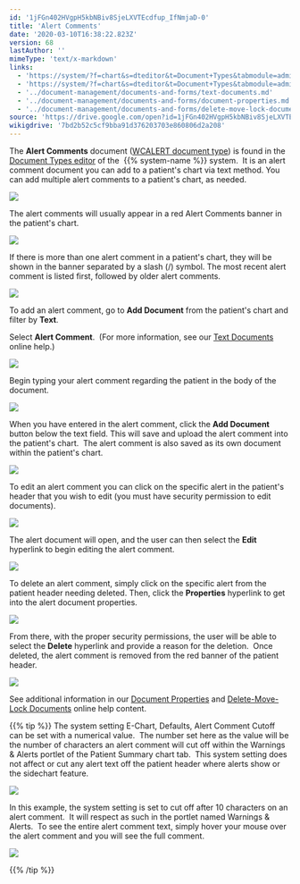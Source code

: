 ```yaml
---
id: '1jFGn402HVgpH5kbNBiv8SjeLXVTEcdfup_IfNmjaD-0'
title: 'Alert Comments'
date: '2020-03-10T16:38:22.823Z'
version: 68
lastAuthor: ''
mimeType: 'text/x-markdown'
links:
  - 'https://system/?f=chart&s=dteditor&t=Document+Types&tabmodule=admin&dtopp=dtview&dtsopp=dt_val&doc_type=WCALERT'
  - 'https://system/?f=chart&s=dteditor&t=Document+Types&tabmodule=admin&tabselect=Document+Types'
  - '../document-management/documents-and-forms/text-documents.md'
  - '../document-management/documents-and-forms/document-properties.md'
  - '../document-management/documents-and-forms/delete-move-lock-documents.md'
source: 'https://drive.google.com/open?id=1jFGn402HVgpH5kbNBiv8SjeLXVTEcdfup_IfNmjaD-0'
wikigdrive: '7bd2b52c5cf9bba91d376203703e860806d2a208'
---
```

The **Alert Comments** document ([WCALERT document type](https://system/?f=chart&s=dteditor&t=Document+Types&tabmodule=admin&dtopp=dtview&dtsopp=dt_val&doc_type=WCALERT)) is found in the [Document Types editor](https://system/?f=chart&s=dteditor&t=Document+Types&tabmodule=admin&tabselect=Document+Types) of the  {{% system-name %}} system.  It is an alert comment document you can add to a patient's chart via text method. You can add multiple alert comments to a patient's chart, as needed.

![](../alert-comments.assets/4ee9922b66a83eb55922ed7161fcc963.png)

The alert comments will usually appear in a red Alert Comments banner in the patient's chart.

![](../alert-comments.assets/6066b1f84968e596d3ee8cc3e0f10446.png)

If there is more than one alert comment in a patient's chart, they will be shown in the banner separated by a slash (/) symbol. The most recent alert comment is listed first, followed by older alert comments.

![](../alert-comments.assets/1450848810701dcca5627c963965dddb.png)

To add an alert comment, go to **Add Document** from the patient's chart and filter by **Text**.

Select **Alert Comment**.  (For more information, see our [Text Documents](../document-management/documents-and-forms/text-documents.md) online help.)

![](../alert-comments.assets/980b96ecdf487c728314032ca537dadd.png)

Begin typing your alert comment regarding the patient in the body of the document.

![](../alert-comments.assets/8043424b89289f89d17738c6525b4ea2.png)

When you have entered in the alert comment, click the **Add Document** button below the text field. This will save and upload the alert comment into the patient's chart.  The alert comment is also saved as its own document within the patient's chart.

![](../alert-comments.assets/334dd9703350ea2ad35c0479dde31ce7.png)

To edit an alert comment you can click on the specific alert in the patient's header that you wish to edit (you must have security permission to edit documents).

![](../alert-comments.assets/60f08dad68e7844fcbfbb2722086cc59.png)

The alert document will open, and the user can then select the **Edit** hyperlink to begin editing the alert comment.

![](../alert-comments.assets/80271a10303303fa8390fe3bf863dbf9.png)

To delete an alert comment, simply click on the specific alert from the patient header needing deleted. Then, click the **Properties** hyperlink to get into the alert document properties.

![](../alert-comments.assets/21bd742399401ae7b3268648c6af1e4a.png)

From there, with the proper security permissions, the user will be able to select the **Delete** hyperlink and provide a reason for the deletion.  Once deleted, the alert comment is removed from the red banner of the patient header.

![](../alert-comments.assets/8bd60e4e0eb4cf679c6bec2a1967b0c8.png)

See additional information in our [Document Properties](../document-management/documents-and-forms/document-properties.md) and [Delete-Move-Lock Documents](../document-management/documents-and-forms/delete-move-lock-documents.md) online help content.

{{% tip %}}
The system setting E-Chart, Defaults, Alert Comment Cutoff can be set with a numerical value.  The number set here as the value will be the number of characters an alert comment will cut off within the Warnings & Alerts portlet of the Patient Summary chart tab.  This system setting does not affect or cut any alert text off the patient header where alerts show or the sidechart feature.



![](../alert-comments.assets/fbbc9105f3b5f825ad6e5a88e2ebe2d9.png)



In this example, the system setting is set to cut off after 10 characters on an alert comment.  It will respect as such in the portlet named Warnings & Alerts.  To see the entire alert comment text, simply hover your mouse over the alert comment and you will see the full comment.



![](../alert-comments.assets/111ec2dc29aae1ee2325f2721bfc863b.png)




{{% /tip %}}
